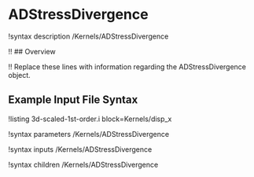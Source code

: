 # ADStressDivergence

!syntax description /Kernels/ADStressDivergence

!! ## Overview

!! Replace these lines with information regarding the ADStressDivergence object.

## Example Input File Syntax

!listing 3d-scaled-1st-order.i block=Kernels/disp_x

!syntax parameters /Kernels/ADStressDivergence

!syntax inputs /Kernels/ADStressDivergence

!syntax children /Kernels/ADStressDivergence
